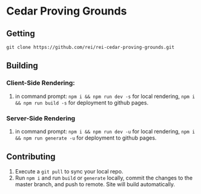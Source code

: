 # Cedar Proving Grounds

## Getting

```git clone https://github.com/rei/rei-cedar-proving-grounds.git```

## Building
### Client-Side Rendering:

1. in command prompt: `npm i && npm run dev -s` for local rendering, `npm i && npm run build -s` for deployment to github pages.

### Server-Side Rendering
1. in command prompt: `npm i && npm run dev -u` for local rendering, `npm i && npm run generate -u` for deployment to github pages.

## Contributing
1. Execute a `git pull` to sync your local repo.
2. Run `npm i` and run `build` or `generate` locally, commit the changes to the master branch, and push to remote.  Site will build automatically.
